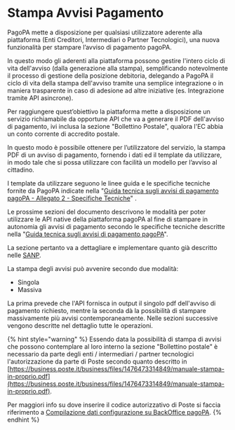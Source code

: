 # Stampa Avvisi Pagamento

PagoPA mette a disposizione per qualsiasi utilizzatore aderente alla piattaforma (Enti Creditori, Intermediari o Partner Tecnologici), una nuova funzionalità per stampare l’avviso di pagamento pagoPA.&#x20;

In questo modo gli aderenti alla piattaforma possono gestire l'intero ciclo di vita dell'avviso (dalla generazione alla stampa), semplificando notevolmente il processo di gestione della posizione debitoria, delegando a PagoPA il ciclo di vita della stampa dell'avviso tramite una semplice integrazione o in maniera trasparente in caso di adesione ad altre iniziative (es. Integrazione tramite API asincrone).

Per raggiungere quest’obiettivo la piattaforma mette a disposizione un servizio richiamabile da opportune API che va a generare il PDF dell'avviso di pagamento, ivi inclusa la sezione "Bollettino Postale", qualora l'EC abbia un conto corrente di accredito postale.

In questo modo è possibile ottenere per l’utilizzatore del servizio, la stampa PDF di un avviso di pagamento, fornendo i dati ed il template da utilizzare, in modo tale che si possa utilizzare con facilità un modello per l’avviso al cittadino.

I template da utilizzare seguono le linee guida e le specifiche tecniche fornite da PagoPA indicate nella "[Guida tecnica sugli avvisi di pagamento pagoPA - Allegato 2 - Specifiche Tecniche](https://docs.pagopa.it/avviso-pagamento/allegato-2/specifiche-tecniche)" .

Le prossime sezioni del documento descrivono le modalità per poter utilizzare le API native della piattaforma pagoPA al fine di stampare in autonomia gli avvisi di pagamento secondo le specifiche tecniche descritte nella "[Guida tecnica sugli avvisi di pagamento pagoPA](https://docs.pagopa.it/avviso-pagamento)".

La sezione pertanto va a dettagliare e implementare quanto già descritto nelle [SANP](https://docs.pagopa.it/sanp/ente-creditore/stampa-avvisi-pagopa).&#x20;

La stampa degli avvisi può avvenire secondo due modalità:

* Singola
* Massiva

La prima prevede che l'API fornisca in output il singolo pdf dell'avviso di pagamento richiesto, mentre la seconda dà la possibilità di stampare massivamente più avvisi contemporaneamente. Nelle sezioni successive vengono descritte nel dettaglio tutte le operazioni.

{% hint style="warning" %}
Essendo data la possibilità di stampa di avvisi che possono contemplare al loro interno la sezione "Bollettino postale" è necessario da parte degli enti / intermediari / partner tecnologici l'autorizzazione da parte di Poste secondo quanto descritto in [https://business.poste.it/business/files/1476473314849/manuale-stampa-in-proprio.pdf](https://business.poste.it/business/files/1476473314849/manuale-stampa-in-proprio.pdf).

Per maggiori info su dove inserire il codice autorizzativo di Poste si faccia riferimento a [Compilazione dati configurazione su BackOffice pagoPA](stampa-avvisi-pagamento/compilazione-dati-configurazione-su-backoffice-pagopa.md).
{% endhint %}



